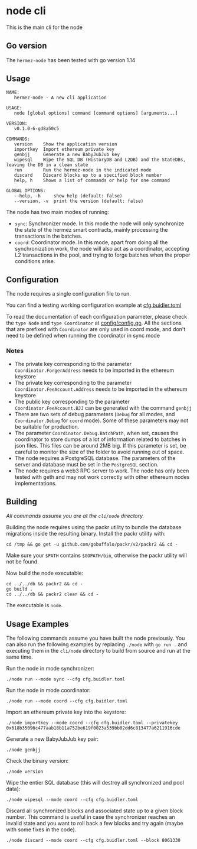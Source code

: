 # node cli

This is the main cli for the node

## Go version

The `hermez-node` has been tested with go version 1.14

## Usage

```shell
NAME:
   hermez-node - A new cli application

USAGE:
   node [global options] command [command options] [arguments...]

VERSION:
   v0.1.0-6-gd8a50c5

COMMANDS:
   version    Show the application version
   importkey  Import ethereum private key
   genbjj     Generate a new BabyJubJub key
   wipesql    Wipe the SQL DB (HistoryDB and L2DB) and the StateDBs, leaving the DB in a clean state
   run        Run the hermez-node in the indicated mode
   discard    Discard blocks up to a specified block number
   help, h    Shows a list of commands or help for one command

GLOBAL OPTIONS:
   --help, -h     show help (default: false)
   --version, -v  print the version (default: false)
```

The node has two main modes of running:
- `sync`: Synchronizer mode.  In this mode the node will only synchronize the
  state of the hermez smart contracts, mainly processing the transactions in
  the batches.
- `coord`: Coordinator mode.  In this mode, apart from doing all the
  synchronization work, the node will also act as a coordinator, accepting L2
  transactions in the pool, and trying to forge batches when the proper
  conditions arise.

## Configuration

The node requires a single configuration file to run.

You can find a testing working configuration example at
[cfg.buidler.toml](./cfg.buidler.toml)

To read the documentation of each configuration parameter, please check the
`type Node` and `type Coordinator` at
[config/config.go](../../config/config.go).  All the sections that are prefixed
with `Coordinator` are only used in coord mode, and don't need to be defined
when running the coordinator in sync mode

### Notes

- The private key corresponding to the parameter `Coordinator.ForgerAddress` needs to be imported in the ethereum keystore
- The private key corresponding to the parameter `Coordinator.FeeAccount.Address` needs to be imported in the ethereum keystore
- The public key corresponding to the parameter `Coordinator.FeeAccount.BJJ` can be generated with the command `genbjj`
- There are two sets of debug parameters (`Debug` for all modes, and
  `Coordinator.Debug` for `coord` mode).  Some of these parameters may not be
  suitable for production.
- The parameter `Coordinator.Debug.BatchPath`, when set, causes the coordinator
  to store dumps of a lot of information related to batches in json files.
  This files can be around 2MB big.  If this parameter is set, be careful to
  monitor the size of the folder to avoid running out of space.
- The node requires a PostgreSQL database.  The parameters of the server and
  database must be set in the `PostgreSQL` section.
- The node requires a web3 RPC server to work.  The node has only been tested
  with geth and may not work correctly with other ethereum nodes
  implementations.

## Building

*All commands assume you are at the `cli/node` directory.*

Building the node requires using the packr utility to bundle the database
migrations inside the resulting binary.  Install the packr utility with:
```shell
cd /tmp && go get -u github.com/gobuffalo/packr/v2/packr2 && cd -
```

Make sure your `$PATH` contains `$GOPATH/bin`, otherwise the packr utility will
not be found.

Now build the node executable:
```shell
cd ../../db && packr2 && cd -
go build .
cd ../../db && packr2 clean && cd -
```

The executable is `node`.

## Usage Examples

The following commands assume you have built the node previously.  You can also
run the following examples by replacing `./node` with `go run .` and executing
them in the `cli/node` directory to build from source and run at the same time.

Run the node in mode synchronizer:
```shell
./node run --mode sync --cfg cfg.buidler.toml
```

Run the node in mode coordinator:
```shell
./node run --mode coord --cfg cfg.buidler.toml
```

Import an ethereum private key into the keystore:
```shell
./node importkey --mode coord --cfg cfg.buidler.toml --privatekey  0x618b35096c477aab18b11a752be619f0023a539bb02dd6c813477a6211916cde
```

Generate a new BabyJubJub key pair:
```shell
./node genbjj
```

Check the binary version:
```shell
./node version
```

Wipe the entier SQL database (this will destroy all synchronized and pool
data):
```shell
./node wipesql --mode coord --cfg cfg.buidler.toml 
```

Discard all synchronized blocks and associated state up to a given block
number.  This command is useful in case the synchronizer reaches an invalid
state and you want to roll back a few blocks and try again (maybe with some
fixes in the code).
```shell
./node discard --mode coord --cfg cfg.buidler.toml --block 8061330
```
